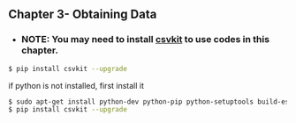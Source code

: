 ## Chapter 3- Obtaining Data

 - ### NOTE: You may need to install [csvkit](https://csvkit.readthedocs.org/en/0.9.0/) to use codes in this chapter.

```sh
$ pip install csvkit --upgrade
```
if python is not installed, first install it
```sh
$ sudo apt-get install python-dev python-pip python-setuptools build-essential
$ pip install csvkit --upgrade
```
